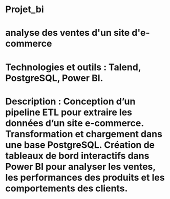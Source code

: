 # Projet_bi
# analyse des ventes d'un site d'e-commerce
# Technologies et outils : Talend, PostgreSQL, Power BI.
# Description : Conception d’un pipeline ETL pour extraire les données d’un site e-commerce. Transformation et chargement dans une base PostgreSQL. Création de tableaux de bord interactifs dans Power BI pour analyser les ventes, les performances des produits et les comportements des clients.
